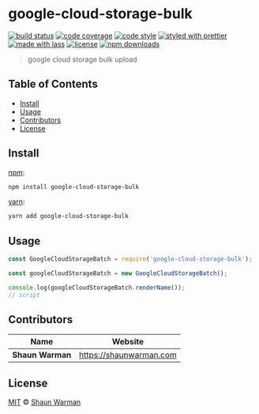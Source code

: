 # google-cloud-storage-bulk

[![build status](https://img.shields.io/travis/shaunwarman/google-cloud-storage-batch.svg)](https://travis-ci.com/shaunwarman/google-cloud-storage-batch)
[![code coverage](https://img.shields.io/codecov/c/github/shaunwarman/google-cloud-storage-batch.svg)](https://codecov.io/gh/shaunwarman/google-cloud-storage-batch)
[![code style](https://img.shields.io/badge/code_style-XO-5ed9c7.svg)](https://github.com/sindresorhus/xo)
[![styled with prettier](https://img.shields.io/badge/styled_with-prettier-ff69b4.svg)](https://github.com/prettier/prettier)
[![made with lass](https://img.shields.io/badge/made_with-lass-95CC28.svg)](https://lass.js.org)
[![license](https://img.shields.io/github/license/shaunwarman/google-cloud-storage-batch.svg)](LICENSE)
[![npm downloads](https://img.shields.io/npm/dt/google-cloud-storage-batch.svg)](https://npm.im/google-cloud-storage-batch)

> google cloud storage bulk upload


## Table of Contents

* [Install](#install)
* [Usage](#usage)
* [Contributors](#contributors)
* [License](#license)


## Install

[npm][]:

```sh
npm install google-cloud-storage-bulk
```

[yarn][]:

```sh
yarn add google-cloud-storage-bulk
```


## Usage

```js
const GoogleCloudStorageBatch = require('google-cloud-storage-bulk');

const googleCloudStorageBatch = new GoogleCloudStorageBatch();

console.log(googleCloudStorageBatch.renderName());
// script
```


## Contributors

| Name             | Website                   |
| ---------------- | ------------------------- |
| **Shaun Warman** | <https://shaunwarman.com> |


## License

[MIT](LICENSE) © [Shaun Warman](https://shaunwarman.com)


## 

[npm]: https://www.npmjs.com/

[yarn]: https://yarnpkg.com/
